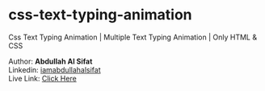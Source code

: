 # css-text-typing-animation
Css Text Typing Animation | Multiple Text Typing Animation | Only HTML &amp; CSS

Author: <b>Abdullah Al Sifat</b><br>
Linkedin: <a href="https://www.linkedin.com/in/iamabdullahalsifat/">iamabdullahalsifat</a><br>
Live Link: <a href="https://abdullahalsifat.github.io/css-text-typing-animation/">Click Here</a><br>
